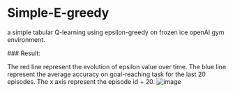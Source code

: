 # Simple-E-greedy
a simple tabular Q-learning using epsilon-greedy on frozen ice openAI gym environment.

### Result:

The red line represent the evolution of epsilon value over time.
The blue line represent the average accuracy on goal-reaching task for the last 20 episodes. 
The x axis represent the episode id + 20.
![image](https://user-images.githubusercontent.com/45778095/148951361-2d75bfd2-774d-4547-82a0-af7c3bd7e890.png)
